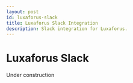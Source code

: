 ```yaml
---
layout: post
id: luxaforus-slack
title: Luxaforus Slack Integration
description: Slack integration for Luxaforus.
---
```


# Luxaforus Slack

Under construction

